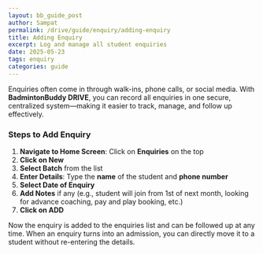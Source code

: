 ```yaml
---
layout: bb_guide_post
author: Sampat
permalink: /drive/guide/enquiry/adding-enquiry
title: Adding Enquiry
excerpt: Log and manage all student enquiries
date: 2025-05-23
tags: enquiry
categories: guide
---
```


Enquiries often come in through walk-ins, phone calls, or social media. With **BadmintonBuddy DRIVE**, you can record all enquiries in one secure, centralized system—making it easier to track, manage, and follow up effectively.

### Steps to Add Enquiry

1. **Navigate to Home Screen**: Click on **Enquiries** on the top  
2. **Click on New**  
3. **Select Batch** from the list  
4. **Enter Details**: Type the **name** of the student and **phone number**  
5. **Select Date of Enquiry**  
6. **Add Notes** if any (e.g., student will join from 1st of next month, looking for advance coaching, pay and play booking, etc.)  
7. **Click on ADD**

Now the enquiry is added to the enquiries list and can be followed up at any time. When an enquiry turns into an admission, you can directly move it to a student without re-entering the details.

